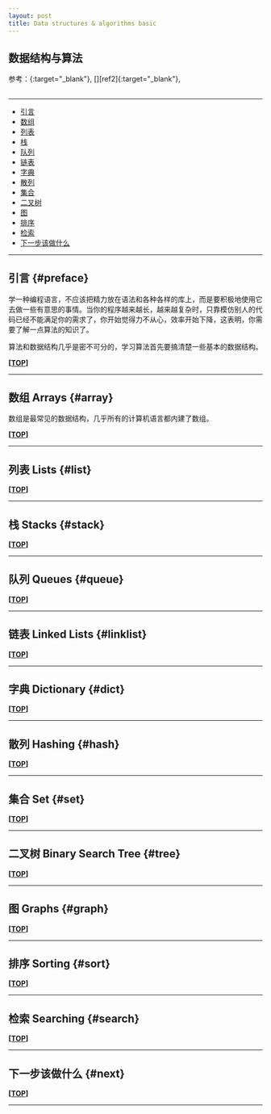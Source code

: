 ```yaml
---
layout: post
title: Data structures & algorithms basic 
---
```

## 数据结构与算法

参考：[][ref1]{:target="_blank"},  [][ref2]{:target="_blank"}, 

[ref1]:
[ref2]:

<h2 id="top"></h2>

***

*   [引言](#preface)
*   [数组](#array)
*   [列表](#list)
*   [栈](#stack)
*   [队列](#queue)
*   [链表](#linklist)
*   [字典](#dict)
*   [散列](#hash)
*   [集合](#set)
*   [二叉树](#tree)
*   [图](#gragh)
*   [排序](#sort)
*   [检索](#search)
*   [下一步该做什么](#next)

***

## 引言 {#preface}

学一种编程语言，不应该把精力放在语法和各种各样的库上，而是要积极地使用它去做一些有意思的事情。当你的程序越来越长，越来越复杂时，只靠模仿别人的代码已经不能满足你的需求了，你开始觉得力不从心，效率开始下降，这表明，你需要了解一点算法的知识了。

算法和数据结构几乎是密不可分的，学习算法首先要搞清楚一些基本的数据结构。

**[[TOP](#top)]**

***

## 数组 Arrays {#array}

数组是最常见的数据结构，几乎所有的计算机语言都内建了数组。





**[[TOP](#top)]**

***


## 列表 Lists {#list}


**[[TOP](#top)]**

***


## 栈 Stacks {#stack}


**[[TOP](#top)]**

***



## 队列 Queues {#queue}


**[[TOP](#top)]**

***



## 链表 Linked Lists {#linklist}


**[[TOP](#top)]**

***



## 字典 Dictionary {#dict}


**[[TOP](#top)]**

***


## 散列 Hashing {#hash}


**[[TOP](#top)]**

***


## 集合 Set {#set}


**[[TOP](#top)]**

***


## 二叉树 Binary Search Tree {#tree}


**[[TOP](#top)]**


***


## 图 Graphs {#graph}


**[[TOP](#top)]**

***


## 排序 Sorting {#sort}


**[[TOP](#top)]**

***


## 检索 Searching {#search}


**[[TOP](#top)]**

***

## 下一步该做什么 {#next}


**[[TOP](#top)]**

***
